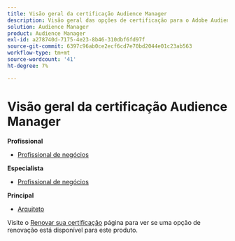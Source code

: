 ```yaml
---
title: Visão geral da certificação Audience Manager
description: Visão geral das opções de certificação para o Adobe Audience Manager
solution: Audience Manager
product: Audience Manager
exl-id: a278740d-7175-4e23-8b46-310dbf6fd97f
source-git-commit: 6397c96ab0ce2ecf6cd7e70bd2044e01c23ab563
workflow-type: tm+mt
source-wordcount: '41'
ht-degree: 7%

---
```


# Visão geral da certificação Audience Manager

**Profissional**

* [Profissional de negócios](/help/certifications/aam/aam-p-business.md) <!--AD0-E458-->

**Especialista**

* [Profissional de negócios](/help/certifications/aam/aam-e-business.md) <!--AD0-E457-->

**Principal**

* [Arquiteto](/help/certifications/aam/aam-m-architect.md) <!--AD0-E454-->

Visite o [Renovar sua certificação](/help/certifications/renew.md) página para ver se uma opção de renovação está disponível para este produto.
